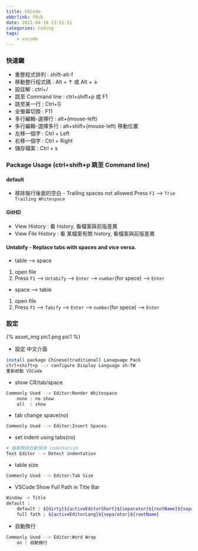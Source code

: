 ```yaml
---
title: VSCode
abbrlink: f8cb
date: 2021-04-19 13:51:51
categories: Coding
tags:
	- vscode
---
```


### 快速鍵
+ 重整程式排列 : shift-alt-f
+ 移動整行程式碼 : Alt + ↑ 或 Alt + ↓
+ 設註解 : ctrl+/ 
+ 跳至 Command line : ctrl+shift+p 或 F1
+ 跳至某一行 : Ctrl+G
+ 全螢幕切換 : F11
+ 多行編輯-選擇行   :  alt+(mouse-left)
+ 多行編輯-選擇多行 :  alt+shift+(mouse-left) 移動位置
+ 左移一個字 : Ctrl + Left
+ 右移一個字 : Ctrl + Right
+ 儲存檔案   : Ctrl + s

<!--more-->

### Package Usage (ctrl+shift+p 跳至 Command line)
#### default 
+ 移除每行後面的空白 - Trailing spaces not allowed
Press `F1` --> `Trim Trailing Whitespace`

#### GitHD
+ View History : 看 history, 看檔案與前版差異
+ View File History : 看 某檔案有關 history, 看檔案與前版差異

#### Untabify - Replace tabs with spaces and vice versa.
+ table --> space
1. open file
2. Press `F1` --> `Untabify` --> `Enter` --> `number`(for spece) --> `Enter`

+ space --> table
1. open file
2. Press `F1` --> `Tabify` --> `Enter` --> `number`(for spece) --> `Enter`

### 設定

<div style="width:700px">
	{% asset_img pic1.png pic1 %}
</div>

+ 設定 中文介面
``` bash
install package Chinese(traditional) Lanaguage Pack
ctrl+shift+p --> configure Display Language zh-TW
重新啟動 VSCode
```

+ show CR/tab/space
``` bash
Commonly Used --> Editor:Render Whitespace
	none : no show
	all  : show
```

+ tab change space(no)
``` bash
Commonly Used --> Editor:Insert Spaces
```

+ set indent using tabs(no)
``` bash
# 檔案開啟自動偵測 indentation 
Text Editor --> Detect indentation
```

+ table size 
``` bash
Commonly Used --> Editor:Tab Size
```

+ VSCode Show Full Path in Title Bar
``` bash
Window -> Title
default :
	default : ${dirty}${activeEditorShort}${separator}${rootName}${separator}${appName}
	full fath : ${activeEditorLong}${separator}${rootName}
```

+ 自動換行 
``` bash
Commonly Used --> Editor:Word Wrap
	on : 自動換行
```


